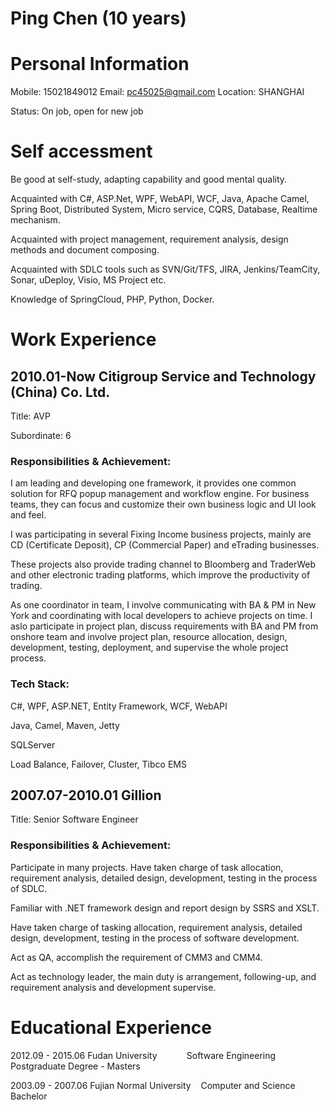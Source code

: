 # Ping Chen (10 years)

# Personal Information
Mobile: 15021849012     Email: pc45025@gmail.com      Location: SHANGHAI 

Status: On job, open for new job

# Self accessment

Be good at self-study, adapting capability and good mental quality.

Acquainted with C#, ASP.Net, WPF, WebAPI, WCF, Java, Apache Camel, Spring Boot, Distributed System, Micro service, CQRS, Database, Realtime mechanism. 

Acquainted with project management, requirement analysis, design methods and document composing.

Acquainted with SDLC tools such as SVN/Git/TFS, JIRA, Jenkins/TeamCity, Sonar, uDeploy, Visio, MS Project etc.

Knowledge of SpringCloud, PHP, Python, Docker. 

# Work Experience 
## 2010.01-Now 	Citigroup Service and Technology (China) Co. Ltd. 

Title: AVP

Subordinate: 	6 

### Responsibilities & Achievement:
I am leading and developing one framework, it provides one common solution for RFQ popup management and workflow engine. For business teams, they can focus and customize their own business logic and UI look and feel. 

I was participating in several Fixing Income business projects, mainly are CD (Certificate Deposit), CP (Commercial Paper) and eTrading businesses.

These projects also provide trading channel to Bloomberg and TraderWeb and other electronic trading platforms, which improve the productivity of trading. 

As one coordinator in team, I involve communicating with BA & PM in New York and coordinating with local developers to achieve projects on time. I aslo participate in project plan, discuss requirements with BA and PM from onshore team and involve project plan, resource allocation, design, development, testing, deployment, and supervise the whole project process.

### Tech Stack:

C#, WPF, ASP.NET, Entity Framework, WCF, WebAPI

Java, Camel, Maven, Jetty

SQLServer

Load Balance, Failover, Cluster, Tibco EMS


## 2007.07-2010.01 	Gillion 
Title: Senior Software Engineer
### Responsibilities & Achievement:
Participate in many projects. Have taken charge of task allocation, requirement analysis, detailed design, development, testing in the process of SDLC. 

Familiar with .NET framework design and report design by SSRS and XSLT. 

Have taken charge of tasking allocation, requirement analysis, detailed design, development, testing in the process of software development. 

Act as QA, accomplish the requirement of CMM3 and CMM4. 

Act as technology leader, the main duty is arrangement, following-up, and requirement analysis and development supervise.

# Educational Experience
2012.09 - 2015.06 Fudan University            Software Engineering  Postgraduate Degree - Masters 

2003.09 - 2007.06 Fujian Normal University    Computer and Science  Bachelor 
